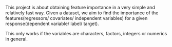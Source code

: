 This project is about obtaining feature importance in a very simple and relatively fast way.
Given a dataset, we aim to find the importance of the features(regressors/ covariates/ independent variables) for a given response(dependent variable/ label/ target).

This only works if the variables are characters, factors, integers or numerics in general.
